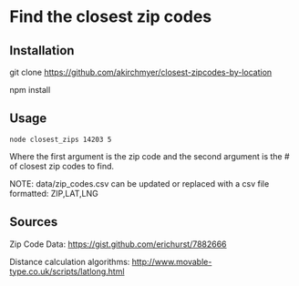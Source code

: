 # Find the closest zip codes

## Installation

git clone https://github.com/akirchmyer/closest-zipcodes-by-location

npm install

## Usage

`node closest_zips 14203 5`

Where the first argument is the zip code and the second argument is the # of closest zip codes to find.

NOTE: data/zip_codes.csv can be updated or replaced with a csv file formatted: ZIP,LAT,LNG

## Sources

Zip Code Data: https://gist.github.com/erichurst/7882666

Distance calculation algorithms: http://www.movable-type.co.uk/scripts/latlong.html
